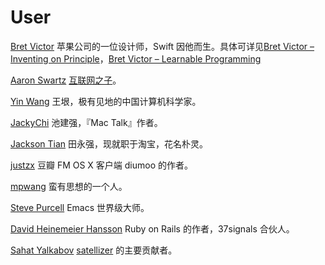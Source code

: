 User
====

[Bret Victor](https://github.com/worrydream)
苹果公司的一位设计师，Swift 因他而生。具体可详见[Bret Victor – Inventing on Principle][4]，[Bret Victor – Learnable Programming][5]

[Aaron Swartz](https://github.com/aaronsw)
[互联网之子][3]。

[Yin Wang](https://github.com/yinwang0)
王垠，极有见地的中国计算机科学家。

[JackyChi](https://github.com/jackychi)
池建强，『Mac Talk』作者。

[Jackson Tian](https://github.com/JacksonTia)
田永强，现就职于淘宝，花名朴灵。

[justzx](https://github.com/justzx2011)
豆瓣 FM OS X 客户端 diumoo 的作者。

[mpwang](https://github.com/mpwang)
蛮有思想的一个人。

[Steve Purcell](https://github.com/purcell)
Emacs 世界级大师。

[David Heinemeier Hansson](https://github.com/dhh)
Ruby on Rails 的作者，37signals 合伙人。

[Sahat Yalkabov](https://github.com/sahat)
[satellizer](https://github.com/angular/angular.js) 的主要贡献者。

[3]: http://coolshell.cn/articles/11928.html
[4]: http://coolshell.cn/articles/6775.html
[5]: http://coolshell.cn/articles/8387.html
